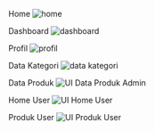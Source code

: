 Home
![home](https://user-images.githubusercontent.com/84075404/149713822-6c4175c0-a334-4c56-990e-65eb3fe0d621.png)

Dashboard
![dashboard](https://user-images.githubusercontent.com/84075404/149714203-41481b12-d71a-4662-a65e-21f468f1c12c.png)

Profil
![profil](https://user-images.githubusercontent.com/84075404/149713965-0e9b734a-5a96-49f2-8c5a-e20eebfdcd43.png)

Data Kategori
![data kategori](https://user-images.githubusercontent.com/84075404/149714104-40616b79-83da-4532-9b3b-8dca98df94e3.png)

Data Produk
![UI Data Produk Admin](https://user-images.githubusercontent.com/97815273/149716594-256cc50e-d480-4f6a-a6bf-c7a2f0efffa4.png)

Home User
![UI Home User](https://user-images.githubusercontent.com/97815273/149716768-469330ed-46b0-4ed5-93e9-374f35b37dfe.png)

Produk User
![UI Produk User](https://user-images.githubusercontent.com/97815273/149716777-d585b597-fb52-4661-b466-8cee81787569.png)
